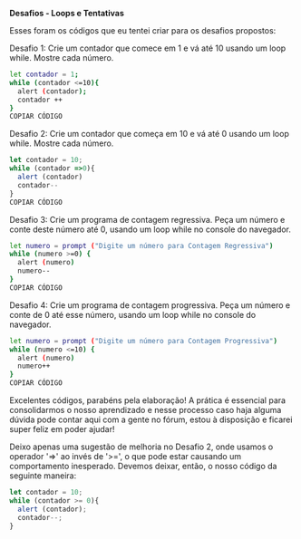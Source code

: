 **Desafios - Loops e Tentativas**



Esses foram os códigos que eu tentei criar para os desafios propostos:

Desafio 1: Crie um contador que comece em 1 e vá até 10 usando um loop while. Mostre cada número.

```bash
let contador = 1;
while (contador <=10){
  alert (contador);
  contador ++
}
COPIAR CÓDIGO
```

Desafio 2: Crie um contador que começa em 10 e vá até 0 usando um loop while. Mostre cada número.

```javascript
let contador = 10;
while (contador =>0){
  alert (contador)
  contador--
}
COPIAR CÓDIGO
```

Desafio 3: Crie um programa de contagem regressiva. Peça um número e conte deste número até 0, usando um loop while no console do navegador.

```bash
let numero = prompt ("Digite um número para Contagem Regressiva")
while (numero >=0) {
  alert (numero)
  numero--
}
COPIAR CÓDIGO
```

Desafio 4: Crie um programa de contagem progressiva. Peça um número e conte de 0 até esse número, usando um loop while no console do navegador.

```bash
let numero = prompt ("Digite um número para Contagem Progressiva")
while (numero <=10) {
  alert (numero)
  numero++ 
}
COPIAR CÓDIGO
```



Excelentes códigos, parabéns pela elaboração! A prática é essencial para consolidarmos o nosso aprendizado e nesse processo caso haja alguma dúvida pode contar aqui com a gente no fórum, estou à disposição e ficarei super feliz em poder ajudar!

Deixo apenas uma sugestão de melhoria no Desafio 2, onde usamos o operador '=>' ao invés de '>=', o que pode estar causando um comportamento inesperado. Devemos deixar, então, o nosso código da seguinte maneira:

```javascript
let contador = 10;
while (contador >= 0){
  alert (contador);
  contador--;
}
```